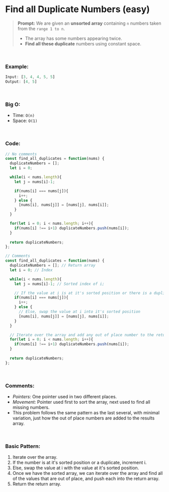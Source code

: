 # Find all Duplicate Numbers (easy)

> **Prompt:** We are given an **unsorted array** containing `n` numbers taken from the `range 1 to n`. 
> - The array has some numbers appearing twice.
> - **Find all these duplicate** numbers using constant space.

<br>

### **Example:**

```js
Input: [3, 4, 4, 5, 5]
Output: [4, 5]
```

<br>

### **Big O:**
  - Time: `O(n)`
  - Space: `O(1)`

<br>

### **Code:**

```js
// No comments
const find_all_duplicates = function(nums) {
  duplicateNumbers = [];
  let i = 0;

  while(i < nums.length){
    let j = nums[i]-1;

    if(nums[i] === nums[j]){
      i++;
    } else {
      [nums[i], nums[j]] = [nums[j], nums[i]];
    }
  }

  for(let i = 0; i < nums.length; i++){
    if(nums[i] !== i+1) duplicateNumbers.push(nums[i]);
  }
  
  return duplicateNumbers;
};

// Comments
const find_all_duplicates = function(nums) {
  duplicateNumbers = []; // Return array
  let i = 0; // Index

  while(i < nums.length){
    let j = nums[i]-1; // Sorted index of i;

    // If the value at i is at it's sorted position or there is a duplicate, increment i
    if(nums[i] === nums[j]){
      i++;
    } else {
      // Else, swap the value at i into it's sorted position
      [nums[i], nums[j]] = [nums[j], nums[i]];
    }
  }

  // Iterate over the array and add any out of place number to the return array.
  for(let i = 0; i < nums.length; i++){
    if(nums[i] !== i+1) duplicateNumbers.push(nums[i]);
  }
  
  return duplicateNumbers;
};
```
<br>

### **Comments:**
  - *Pointers:* One pointer used in two different places.
  - *Movement:* Pointer used first to sort the array, next used to find all missing numbers.
  - This problem follows the same pattern as the last several, with minimal variation, just how the out of place numbers are added to the results array.


<br>

### **Basic Pattern:**
  1. Iterate over the array.
  2. If the number is at it's sorted position or a duplicate, increment i.
  3. Else, swap the value at i with the value at it's sorted position.
  4. Once we have the sorted array, we can iterate over the array and find all of the values that are out of place, and push each into the return array.
  5. Return the return array.